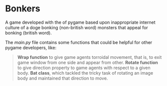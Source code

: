 # Bonkers

A game developed with the of pygame based upon inappropriate internet culture of a doge bonking (non-british word) monsters that appeal for bonking (british word).

The _main.py_ file contains some functions that could be helpful for other pygame developers, like:
>**Wrap function** to give game agents torroidal movement, that is, to exit game window from one side and appear from other.
>**Rotate function** to give direction property to game agents with respect to a given body.
>**Bat class**, which tackled the tricky task of rotating an image body and maintained that direction to move.
